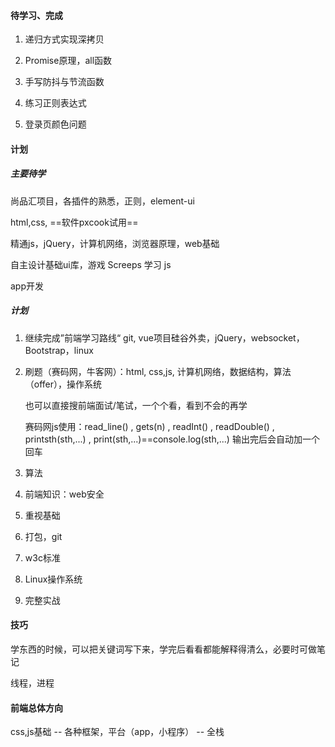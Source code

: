 #### 待学习、完成

1. 递归方式实现深拷贝
2. Promise原理，all函数
3. 手写防抖与节流函数
4. 练习正则表达式

5. 登录页颜色问题





#### 计划

##### 主要待学

尚品汇项目，各插件的熟悉，正则，element-ui

html,css, ==软件pxcook试用==

精通js，jQuery，计算机网络，浏览器原理，web基础

自主设计基础ui库，游戏 Screeps 学习 js

app开发

##### 计划

1. 继续完成”前端学习路线“    git, vue项目硅谷外卖，jQuery，websocket，Bootstrap，linux

2. 刷题（赛码网，牛客网）：html, css,js, 计算机网络，数据结构，算法（offer），操作系统

   也可以直接搜前端面试/笔试，一个个看，看到不会的再学

   赛码网js使用：read_line() , gets(n) , readInt() , readDouble() , printsth(sth,...) , print(sth,...)==console.log(sth,...) 输出完后会自动加一个回车

3. 算法

4. 前端知识：web安全

5. 重视基础

6. 打包，git

7. w3c标准

8. Linux操作系统

9. 完整实战



#### 技巧

学东西的时候，可以把关键词写下来，学完后看看都能解释得清么，必要时可做笔记



线程，进程



#### 前端总体方向

css,js基础  --  各种框架，平台（app，小程序）  --  全栈
